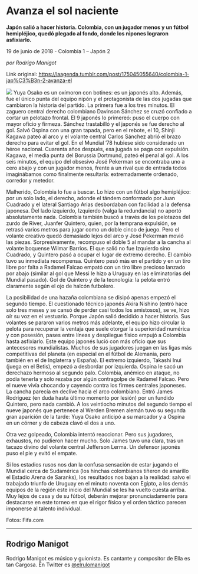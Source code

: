# Avanza el sol naciente

**Japón salió a hacer historia. Colombia, con un jugador menos y un fútbol hemipléjico, quedó plegado al fondo, donde los nipones lograron asfixiarlo.**

19 de junio de 2018 - Colombia 1 – Japón 2

_por Rodrigo Manigot_

Link original: https://laagenda.tumblr.com/post/175045055640/colombia-1-jap%C3%B3n-2-avanza-el

![](https://64.media.tumblr.com/483a7813a93cb70df7fbb2cdd08eb91c/tumblr_inline_pakvpclcTm1t6q87u_500.jpg)
Yuya Osako es un oxímoron con botines: es un japonés alto. Además, fue el único punta del equipo nipón y el protagonista de las dos jugadas que cambiaron la historia del partido. La primera fue a los tres minutos. El zaguero central derecho colombiano Davinson Sánchez se cruzó confiado a cortar un pelotazo frontal. El 9 japonés lo primereó: puso el cuerpo con mayor oficio y firmeza. Sánchez trastabilló y el japonés se fue derecho al gol. Salvó Ospina con una gran tapada, pero en el rebote, el 10, Shinji Kagawa pateó al arco y el volante central Carlos Sánchez abrió el brazo derecho para evitar el gol. En el Mundial ’78 hubiese sido considerado un héroe nacional. Cuarenta años después, esa jugada se paga con expulsión. Kagawa, el media punta del Borussia Dortmund, pateó el penal al gol. A los seis minutos, el equipo del obsesivo José Pekerman se encontraba uno a cero abajo y con un jugador menos, frente a un rival que de entrada todos imaginábamos como finalmente resultaría: extremadamente ordenado, corredor y metedor.

Malherido, Colombia lo fue a buscar. Lo hizo con un fútbol algo hemipléjico: por un solo lado, el derecho, adonde el tándem conformado por Juan Cuadrado y el lateral Santiago Arias desbordaban con facilidad a la defensa japonesa. Del lado izquierdo, Izquierdo (valga la redundancia) no aportó absolutamente nada. Colombia también buscó a través de los pelotazos del zurdo de River, Juanfer Quintero, quien, por la temprana expulsión, se retrasó varios metros para jugar como un doble cinco de juego. Pero el volante creativo quedó demasiado lejos del arco y José Pekerman movió las piezas. Sorpresivamente, recompuso el doble 5 al mandar a la cancha al volante boquense Wilmar Barrios. El que salió no fue Izquierdo sino Cuadrado, y Quintero pasó a ocupar el lugar de extremo derecho. El cambio tuvo su inmediata recompensa. Quintero pesó más en el partido y en un tiro libre por falta a Radamel Falcao empató con un tiro libre precioso lanzado por abajo (similar al gol que Messi le hizo a Uruguay en las eliminatorias del Mundial pasado). Gol de Quintero y de la tecnología: la pelota entró claramente según el ojo de halcón futbolero.

La posibilidad de una hazaña colombiana se disipó apenas empezó el segundo tiempo. El cuestionado técnico japonés Akira Nishino (entró hace solo tres meses y se cansó de perder casi todos los amistosos), se ve, hizo oír su voz en el vestuario. Porque Japón salió decidido a hacer historia. Sus volantes se pararon varios metros más adelante, el equipo hizo circular la pelota para recuperar la ventaja que suele otorgar la superioridad numérica y con posesión, pases entre líneas y despliegue físico empujó a Colombia hasta asfixiarlo. Este equipo japonés lució con más oficio que sus antecesores mundialistas. Muchos de sus jugadores juegan en las ligas más competitivas del planeta (en especial en el fútbol de Alemania, pero también en el de Inglaterra y España). El extremo izquierdo, Takashi Inui (juega en el Betis), empezó a desbordar por izquierda. Ospina le sacó un derechazo hermoso al segundo palo. Colombia, anémico en ataque, no podía tenerla y solo rezaba por algún contragolpe de Radamel Falcao. Pero el nueve vivía chocando y cayendo contra los firmes centrales japoneses. La cancha parecía en declive hacia el arco colombiano. Entró James Rodríguez (en duda hasta último momento por lesión) por un fundido Quintero, pero nada cambió. A los veintiocho minutos del segundo tiempo el nueve japonés que pertenece al Werden Bremen alemán tuvo su segunda gran aparición de la tarde: Yuya Osako anticipó a su marcador y a Ospina en un córner y de cabeza clavó el dos a uno.

Otra vez golpeado, Colombia intentó reaccionar. Pero sus jugadores, exhaustos, no pudieron hacer mucho. Solo James tuvo una clara, tras un tacazo divino del volante central Jefferson Lerma. Un defensor japonés puso el pie y evitó el empate.

Si los estadios rusos nos dan la confusa sensación de estar jugando el Mundial cerca de Sudamérica (los hinchas colombianos tiñeron de amarillo el Estadio Arena de Saranks), los resultados nos bajan a la realidad: salvo el trabajado triunfo de Uruguay en el minuto noventa con Egipto, a los demás equipos de la región este inicio del Mundial se les ha vuelto cuesta arriba. Muy lejos de casa y de su fútbol, deberán mejorar pronunciadamente para destacarse en este torneo en que el rigor físico y el orden táctico parecen imponerse al talento individual.

Fotos: Fifa.com

  




---

Rodrigo Manigot
---------------

 Rodrigo Manigot es músico y guionista. Es cantante y compositor de Ella es tan Cargosa. En Twitter es [@elrulomanigot](https://twitter.com/rodrigomanigot?lang=es) 

